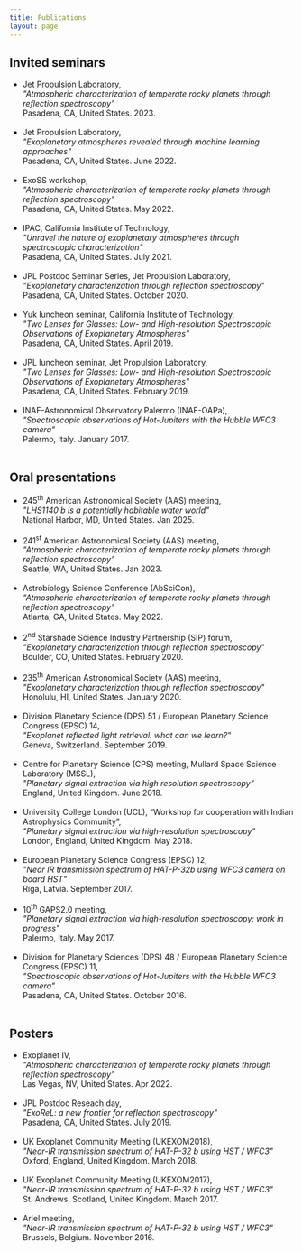 ```yaml
---
title: Publications
layout: page
---
```


<h2>Invited seminars</h2>

<ul class="skill-list">
    <li>Jet Propulsion Laboratory,
	    <br /><i>"Atmospheric characterization of temperate rocky planets through reflection spectroscopy"</i> 
	    <br />Pasadena, CA, United States. 2023.
	    <br /><br /></li>
    <li>Jet Propulsion Laboratory,
	    <br /><i>"Exoplanetary atmospheres revealed through machine learning approaches"</i> 
	    <br />Pasadena, CA, United States. June 2022.
	    <br /><br /></li>
    <li>ExoSS workshop, 
	    <br /><i>"Atmospheric characterization of temperate rocky planets through reflection spectroscopy"</i>
	    <br />Pasadena, CA, United States. May 2022.
	    <br /><br /></li>
    <li>IPAC, California Institute of Technology,
	    <br /><i>"Unravel the nature of exoplanetary atmospheres through spectroscopic characterization"</i> 
	    <br />Pasadena, CA, United States. July 2021.
	    <br /><br /></li>
    <li>JPL Postdoc Seminar Series, Jet Propulsion Laboratory,
	    <br /><i>"Exoplanetary characterization through reflection spectroscopy"</i> 
	    <br />Pasadena, CA, United States. October 2020.
	    <br /><br /></li>
	<li>Yuk luncheon seminar, California Institute of Technology,
	    <br /><i>"Two Lenses for Glasses: Low- and High-resolution Spectroscopic Observations of Exoplanetary Atmospheres"</i> 
	    <br />Pasadena, CA, United States. April 2019.
	    <br /><br /></li>
	<li>JPL luncheon seminar, Jet Propulsion Laboratory,
	    <br /><i>"Two Lenses for Glasses: Low- and High-resolution Spectroscopic Observations of Exoplanetary Atmospheres"</i> 
	    <br />Pasadena, CA, United States. February 2019.
	    <br /><br /></li>
	<li>INAF-Astronomical Observatory Palermo (INAF-OAPa),
	    <br /><i>"Spectroscopic observations of Hot-Jupiters with the Hubble WFC3 camera"</i>
	    <br />Palermo, Italy. January 2017.
	    <br /><br /></li>
</ul>

<h2>Oral presentations</h2>

<ul class="skill-list">
    <li>245<sup>th</sup> American Astronomical Society (AAS) meeting, 
	    <br /><i>"LHS1140 b is a potentially habitable water world"</i>
	    <br />National Harbor, MD, United States. Jan 2025.
	    <br /><br /></li>
    <li>241<sup>st</sup> American Astronomical Society (AAS) meeting, 
	    <br /><i>"Atmospheric characterization of temperate rocky planets through reflection spectroscopy"</i>
	    <br />Seattle, WA, United States. Jan 2023.
	    <br /><br /></li>
    <li>Astrobiology Science Conference (AbSciCon), 
	    <br /><i>"Atmospheric characterization of temperate rocky planets through reflection spectroscopy"</i>
	    <br />Atlanta, GA, United States. May 2022.
	    <br /><br /></li>
    <li>2<sup>nd</sup> Starshade Science Industry Partnership (SIP) forum, 
	    <br /><i>"Exoplanetary characterization through reflection spectroscopy"</i>
	    <br />Boulder, CO, United States. February 2020.
	    <br /><br /></li>
    <li>235<sup>th</sup> American Astronomical Society (AAS) meeting, 
	    <br /><i>"Exoplanetary characterization through reflection spectroscopy"</i>
	    <br />Honolulu, HI, United States. January 2020.
	    <br /><br /></li>
	<li>Division Planetary Science (DPS) 51 / European Planetary Science Congress (EPSC) 14, 
	    <br /><i>"Exoplanet reflected light retrieval: what can we learn?"</i>
	    <br />Geneva, Switzerland. September 2019.
	    <br /><br /></li>
	<li>Centre for Planetary Science (CPS) meeting, Mullard Space Science Laboratory (MSSL), 
	    <br /><i>"Planetary signal extraction via high resolution spectroscopy"</i>
	    <br />England, United Kingdom. June 2018.
	    <br /><br /></li>
	<li>University College London (UCL), “Workshop for cooperation with Indian Astrophysics Community”,
	    <br /><i>"Planetary signal extraction via high-resolution spectroscopy"</i> 
	    <br />London, England, United Kingdom. May 2018.
	    <br /><br /></li>
	<li>European Planetary Science Congress (EPSC) 12, 
	    <br /><i>"Near IR transmission spectrum of HAT-P-32b using WFC3 camera on board HST"</i>
	    <br />Riga, Latvia. September 2017.
	    <br /><br /></li>
	<li>10<sup>th</sup> GAPS2.0 meeting, 
	    <br /><i>"Planetary signal extraction via high-resolution spectroscopy: work in progress"</i>
	    <br />Palermo, Italy. May 2017.
	    <br /><br /></li>
	<li>Division for Planetary Sciences (DPS) 48 / European Planetary Science Congress (EPSC) 11, 
	    <br /><i>"Spectroscopic observations of Hot-Jupiters with the Hubble WFC3 camera"</i>
	    <br />Pasadena, CA, United States. October 2016.
	    <br /><br /></li>
</ul>

<h2>Posters</h2>

<ul class="skill-list">
    <li>Exoplanet IV,
        <br /><i>"Atmospheric characterization of temperate rocky planets through reflection spectroscopy"</i>
        <br />Las Vegas, NV, United States. Apr 2022.
        <br /><br /></li>
    <li>JPL Postdoc Reseach day,
        <br /><i>"ExoReL: a new frontier for reflection spectroscopy"</i>
        <br />Pasadena, CA, United States. July 2019.
        <br /><br /></li>
    <li>UK Exoplanet Community Meeting (UKEXOM2018), 
        <br /><i>"Near-IR transmission spectrum of HAT-P-32 b using HST / WFC3"</i>
        <br />Oxford, England, United Kingdom. March 2018.
        <br /><br /></li>
    <li>UK Exoplanet Community Meeting (UKEXOM2017), 
        <br /><i>"Near-IR transmission spectrum of HAT-P-32 b using HST / WFC3"</i>
        <br />St. Andrews, Scotland, United Kingdom. March 2017.
        <br /><br /></li>
    <li>Ariel meeting,
        <br /><i>"Near-IR transmission spectrum of HAT-P-32 b using HST / WFC3"</i> 
        <br />Brussels, Belgium. November 2016.
        <br /><br /></li>
</ul>
